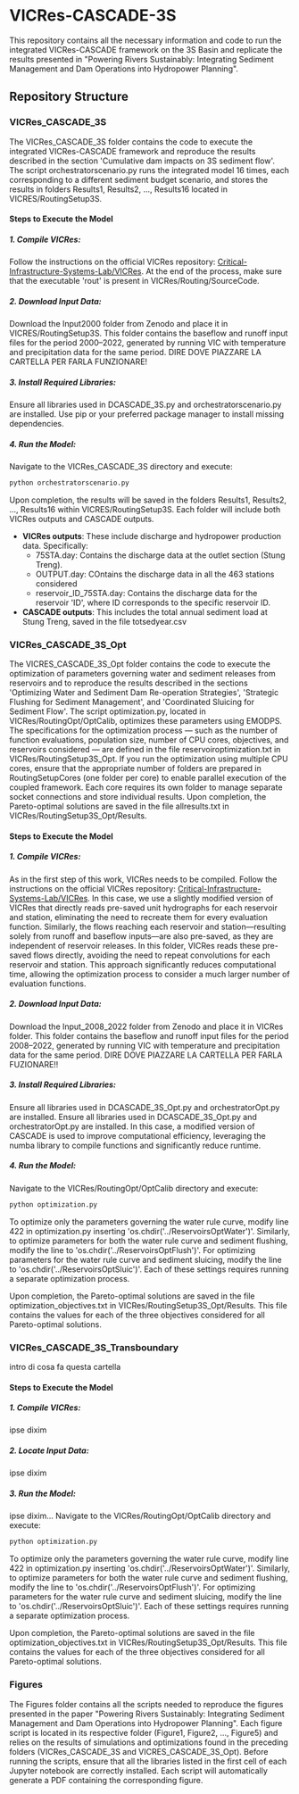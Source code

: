 # VICRes-CASCADE-3S
This repository contains all the necessary information and code to run the integrated VICRes-CASCADE framework on the 3S Basin and replicate the results presented in "Powering Rivers Sustainably: Integrating Sediment Management and Dam Operations into Hydropower Planning".
## Repository Structure
### VICRes_CASCADE_3S
The VICRes_CASCADE_3S folder contains the code to execute the integrated VICRes-CASCADE framework and reproduce the results described in the section 'Cumulative dam impacts on 3S sediment flow'.
The script orchestratorscenario.py runs the integrated model 16 times, each corresponding to a different sediment budget scenario, and stores the results in folders Results1, Results2, ..., Results16 located in VICRES/RoutingSetup3S.
#### Steps to Execute the Model
##### 1. Compile VICRes:
Follow the instructions on the official VICRes repository: [Critical-Infrastructure-Systems-Lab/VICRes](https://github.com/Critical-Infrastructure-Systems-Lab/VICRes).
At the end of the process, make sure that the executable 'rout' is present in VICRes/Routing/SourceCode.
##### 2. Download Input Data:
Download the Input2000 folder from Zenodo and place it in VICRES/RoutingSetup3S. This folder contains the baseflow and runoff input files for the period 2000–2022, generated by running VIC with temperature and precipitation data for the same period. DIRE DOVE PIAZZARE LA CARTELLA PER FARLA FUNZIONARE!
##### 3. Install Required Libraries:
Ensure all libraries used in DCASCADE_3S.py and orchestratorscenario.py are installed. Use pip or your preferred package manager to install missing dependencies.
##### 4. Run the Model:
Navigate to the VICRes_CASCADE_3S directory and execute:
```bash
python orchestratorscenario.py
```
Upon completion, the results will be saved in the folders Results1, Results2, ..., Results16 within VICRES/RoutingSetup3S. Each folder will include both VICRes outputs and CASCADE outputs.
- **VICRes outputs**: These include discharge and hydropower production data. Specifically:
  - 75STA.day: Contains the discharge data at the outlet section (Stung Treng).
  - OUTPUT.day: COntains the discharge data in all the 463 stations considered
  - reservoir_ID_75STA.day: Contains the discharge data for the reservoir 'ID', where ID corresponds to the specific reservoir ID.
- **CASCADE outputs**: This includes the total annual sediment load at Stung Treng, saved in the file totsedyear.csv
### VICRes_CASCADE_3S_Opt
The VICRES_CASCADE_3S_Opt folder contains the code to execute the optimization of parameters governing water and sediment releases from reservoirs and to reproduce the results described in the sections 'Optimizing Water and Sediment Dam Re-operation Strategies', 'Strategic Flushing for Sediment Management', and 'Coordinated Sluicing for Sediment Flow'.
The script optimization.py, located in VICRes/RoutingOpt/OptCalib, optimizes these parameters using EMODPS. The specifications for the optimization process — such as the number of function evaluations, population size, number of CPU cores, objectives, and reservoirs considered — are defined in the file reservoiroptimization.txt in VICRes/RoutingSetup3S_Opt.
If you run the optimization using multiple CPU cores, ensure that the appropriate number of folders are prepared in RoutingSetupCores (one folder per core) to enable parallel execution of the coupled framework. Each core requires its own folder to manage separate socket connections and store individual results.
Upon completion, the Pareto-optimal solutions are saved in the file allresults.txt in VICRes/RoutingSetup3S_Opt/Results.
#### Steps to Execute the Model
##### 1. Compile VICRes:
As in the first step of this work, VICRes needs to be compiled. Follow the instructions on the official VICRes repository: [Critical-Infrastructure-Systems-Lab/VICRes](https://github.com/Critical-Infrastructure-Systems-Lab/VICRes). In this case, we use a slightly modified version of VICRes that directly reads pre-saved unit hydrographs for each reservoir and station, eliminating the need to recreate them for every evaluation function. Similarly, the flows reaching each reservoir and station—resulting solely from runoff and baseflow inputs—are also pre-saved, as they are independent of reservoir releases. In this folder, VICRes reads these pre-saved flows directly, avoiding the need to repeat convolutions for each reservoir and station. This approach significantly reduces computational time, allowing the optimization process to consider a much larger number of evaluation functions.
##### 2. Download Input Data:
Download the Input_2008_2022 folder from Zenodo and place it in VICRes folder. This folder contains the baseflow and runoff input files for the period 2008–2022, generated by running VIC with temperature and precipitation data for the same period. DIRE DOVE PIAZZARE LA CARTELLA PER FARLA FUZIONARE!!
##### 3. Install Required Libraries:
Ensure all libraries used in DCASCADE_3S_Opt.py and orchestratorOpt.py are installed. Ensure all libraries used in DCASCADE_3S_Opt.py and orchestratorOpt.py are installed. In this case, a modified version of CASCADE is used to improve computational efficiency, leveraging the numba library to compile functions and significantly reduce runtime.
##### 4. Run the Model:
Navigate to the VICRes/RoutingOpt/OptCalib directory and execute:
```bash
python optimization.py
```
To optimize only the parameters governing the water rule curve, modify line 422 in optimization.py inserting 'os.chdir('../ReservoirsOptWater')'.
Similarly, to optimize parameters for both the water rule curve and sediment flushing, modify the line to 'os.chdir('../ReservoirsOptFlush')'.
For optimizing parameters for the water rule curve and sediment sluicing, modify the line to 'os.chdir('../ReservoirsOptSluic')'.
Each of these settings requires running a separate optimization process.

Upon completion, the Pareto-optimal solutions are saved in the file optimization_objectives.txt in VICRes/RoutingSetup3S_Opt/Results. This file contains the values for each of the three objectives considered for all Pareto-optimal solutions.

### VICRes_CASCADE_3S_Transboundary
intro di cosa fa questa cartella
#### Steps to Execute the Model
##### 1. Compile VICRes:
ipse dixim
##### 2. Locate Input Data:
ipse dixim
##### 3. Run the Model:
ipse dixim...
Navigate to the VICRes/RoutingOpt/OptCalib directory and execute:
```bash
python optimization.py
```
To optimize only the parameters governing the water rule curve, modify line 422 in optimization.py inserting 'os.chdir('../ReservoirsOptWater')'.
Similarly, to optimize parameters for both the water rule curve and sediment flushing, modify the line to 'os.chdir('../ReservoirsOptFlush')'.
For optimizing parameters for the water rule curve and sediment sluicing, modify the line to 'os.chdir('../ReservoirsOptSluic')'.
Each of these settings requires running a separate optimization process.

Upon completion, the Pareto-optimal solutions are saved in the file optimization_objectives.txt in VICRes/RoutingSetup3S_Opt/Results. This file contains the values for each of the three objectives considered for all Pareto-optimal solutions.

### Figures
The Figures folder contains all the scripts needed to reproduce the figures presented in the paper "Powering Rivers Sustainably: Integrating Sediment Management and Dam Operations into Hydropower Planning". Each figure script is located in its respective folder (Figure1, Figure2, ..., Figure5) and relies on the results of simulations and optimizations found in the preceding folders (VICRes_CASCADE_3S and VICRES_CASCADE_3S_Opt).
Before running the scripts, ensure that all the libraries listed in the first cell of each Jupyter notebook are correctly installed. Each script will automatically generate a PDF containing the corresponding figure.
